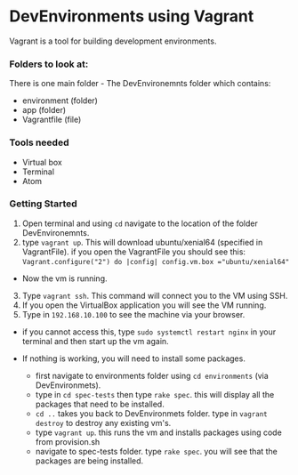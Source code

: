 # DevEnvironments using Vagrant
Vagrant is a tool for building development environments.

### Folders to look at:
There is one main folder - The DevEnvironemnts folder which contains:
- environment (folder)
- app (folder)
- Vagrantfile (file)

### Tools needed
- Virtual box
- Terminal
- Atom
### Getting Started
1. Open terminal and using `cd` navigate to the location of the folder DevEnvironemnts.
2. type `vagrant up`. This will download ubuntu/xenial64 (specified in VagrantFile). if you open the VagrantFile you should see this:
`Vagrant.configure("2") do |config|
  config.vm.box ="ubuntu/xenial64"`
- Now the vm is running.
3. Type `vagrant ssh`. This command will connect you to the VM using SSH.
4. If you open the VirtualBox application you will see the VM running.
5. Type in `192.168.10.100` to see the machine via your browser.
 - if you cannot access this, type `sudo systemctl restart nginx` in your terminal and then start up the vm again.

- If nothing is working, you will need to install some packages.
  - first navigate to environments folder using `cd environments` (via DevEnvironmets).
  - type in `cd spec-tests` then type `rake spec`. this will display all the packages that need to be installed.
  - `cd ..` takes you back to DevEnvironmets folder. type in `vagrant destroy` to destroy any existing vm's.
  - type `vagrant up`. this runs the vm and installs packages using code from provision.sh
  - navigate to spec-tests folder. type `rake spec`. you will see that the packages are being installed.
